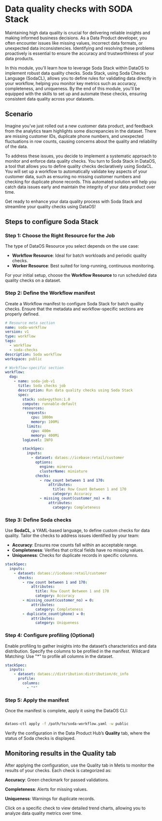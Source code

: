 # Data quality checks with SODA Stack

Maintaining high data quality is crucial for delivering reliable insights and making informed business decisions. As a Data Product developer, you often encounter issues like missing values, incorrect data formats, or unexpected data inconsistencies. Identifying and resolving these problems proactively is essential to ensure the accuracy and trustworthiness of your data products.

In this module, you'll learn how to leverage Soda Stack within DataOS to implement robust data quality checks. Soda Stack, using Soda Checks Language (SodaCL), allows you to define rules for validating data directly in your workflow, helping you monitor key metrics such as accuracy, completeness, and uniqueness. By the end of this module, you'll be equipped with the skills to set up and automate these checks, ensuring consistent data quality across your datasets.

## Scenario
Imagine you’ve just rolled out a new customer data product, and feedback from the analytics team highlights some discrepancies in the dataset. There are missing customer IDs, duplicate phone numbers, and unexpected fluctuations in row counts, causing concerns about the quality and reliability of the data.

To address these issues, you decide to implement a systematic approach to monitor and enforce data quality checks. You turn to Soda Stack in DataOS, a tool that allows you to define quality checks declaratively using SodaCL. You will set up a workflow to automatically validate key aspects of your customer data, such as ensuring no missing customer numbers and checking for duplicate phone records. This automated solution will help you catch data issues early and maintain the integrity of your data product over time.

Get ready to enhance your data quality process with Soda Stack and streamline your quality checks using DataOS!

## Steps to configure Soda Stack

### **Step 1: Choose the Right Resource for the Job**
The type of DataOS Resource you select depends on the use case:

- **Workflow Resource**: Ideal for batch workloads and periodic quality checks.
- **Worker Resource**: Best suited for long-running, continuous monitoring.

For your initial setup, choose the **Workflow Resource** to run scheduled data quality checks on a dataset.


### **Step 2: Define the Workflow manifest**
Create a Workflow manifest to configure Soda Stack for batch quality checks. Ensure that the metadata and workflow-specific sections are properly defined.

```yaml
# Resource meta section
name: soda-workflow
version: v1
type: workflow
tags:
  - workflow
  - soda-checks
description: Soda workflow
workspace: public

# Workflow-specific section
workflow:
  dag:
    - name: soda-job-v1
      title: Soda checks job
      description: Run data quality checks using Soda Stack
      spec:
        stack: soda+python:1.0
        compute: runnable-default
        resources:
          requests:
            cpu: 1000m
            memory: 100Mi
          limits:
            cpu: 400m
            memory: 400Mi
        logLevel: INFO

        stackSpec:
          inputs:
            - dataset: dataos://icebase:retail/customer
              options:
                engine: minerva
                clusterName: miniature
              checks:
                - row_count between 1 and 170:
                    attributes:
                      title: Row Count Between 1 and 170
                      category: Accuracy
                - missing_count(customer_no) = 0:
                    attributes:
                      category: Completeness
```

### **Step 3: Define Soda checks**

Use **SodaCL**, a YAML-based language, to define custom checks for data quality. Tailor the checks to address issues identified by your team:

- **Accuracy**: Ensures row counts fall within an acceptable range.
- **Completeness**: Verifies that critical fields have no missing values.
- **Uniqueness**: Checks for duplicate records in specific columns.

```yaml
stackSpec:
  inputs:
    - dataset: dataos://icebase:retail/customer
      checks:
        - row_count between 1 and 170:
            attributes:
              title: Row Count Between 1 and 170
              category: Accuracy
        - missing_count(customer_no) = 0:
            attributes:
              category: Completeness
        - duplicate_count(phone) = 0:
            attributes:
              category: Uniqueness
```
### **Step 4: Configure profiling (Optional)**

Enable profiling to gather insights into the dataset’s characteristics and data distribution. Specify the columns to be profiled in the manifest. Wildcard Matching: Use "*" to profile all columns in the dataset.

```yaml
stackSpec:
  inputs:
    - dataset: dataos://distribution:distribution/dc_info
      profile:
        columns:
          - "*"
```

### **Step 5: Apply the manifest**
Once the manifest is complete, apply it using the DataOS CLI:

```bash

dataos-ctl apply -f /path/to/soda-workflow.yaml -w public
```
Verify the configuration in the Data Product Hub’s **Quality** tab, where the status of Soda checks is displayed.

## Monitoring results in the Quality tab

After applying the configuration, use the Quality tab in Metis to monitor the results of your checks. Each check is categorized as:

**Accuracy**: Green checkmark for passed validations.

**Completeness**: Alerts for missing values.

**Uniqueness**: Warnings for duplicate records.


Click on a specific check to view detailed trend charts, allowing you to analyze data quality metrics over time.